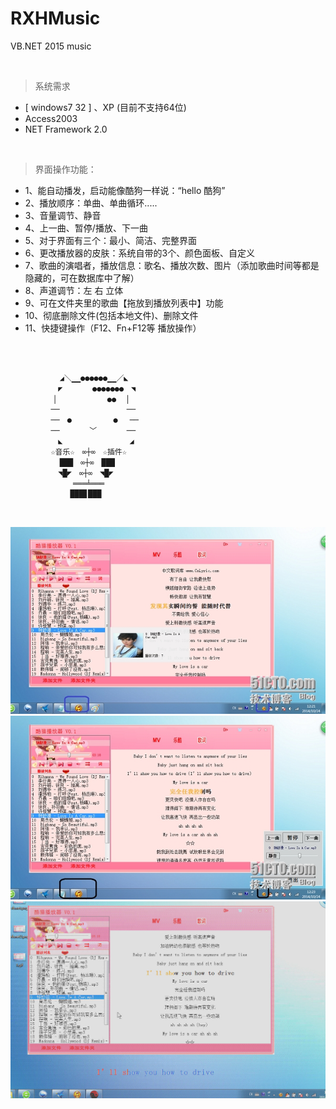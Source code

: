 # RXHMusic
VB.NET 2015 music



<br />

> 系统需求
- [ windows7 32 ] 、XP (目前不支持64位)
- Access2003
- NET Framework 2.0

<br />

> 界面操作功能：
- 1、能自动播发，启动能像酷狗一样说：“hello 酷狗”
- 2、播放顺序：单曲、单曲循环.....
- 3、音量调节、静音
- 4、上一曲、暂停/播放、下一曲
- 5、对于界面有三个：最小、简洁、完整界面
- 6、更改播放器的皮肤：系统自带的3个、颜色面板、自定义
- 7、歌曲的演唱者，播放信息：歌名、播放次数、图片（添加歌曲时间等都是隐藏的，可在数据库中了解）
- 8、声道调节：左 右  立体
- 9、可在文件夹里的歌曲【拖放到播放列表中】功能
- 10、彻底删除文件(包括本地文件)、删除文件
- 11、快捷键操作（F12、Fn+F12等 播放操作）

<br />

```sh

           ◢＼▁▁●●●●●●▁▁／◣
         　◤　　　　●●●●●●●　◥
         ▕　　　　　　　●●　▕
         ──　　　　　　　　　──
         ──　●　　　　　 ●　 ──
         ──　　　　﹀　　　　──
         　◣　　　　　　　　　◢
         ☆音乐☆　∞┼∞　☆插件☆
           ███　∞┼∞　███
         　◥█◤　∞┼∞　◥█◤
         　　　═══╧═══
         　　 ███▊███
```

<br />

![srxboys](https://github.com/srxboys/RXHMusic/blob/master/img/1.jpg)
![srxboys](https://github.com/srxboys/RXHMusic/blob/master/img/2.jpg)
![srxboys](https://github.com/srxboys/RXHMusic/blob/master/img/3.gif)



